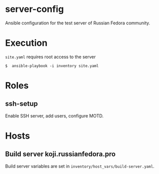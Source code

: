 # server-config

Ansible configuration for the test server of Russian Fedora community.

# Execution

`site.yaml` requires root access to the server

```
$  ansible-playbook -i inventory site.yaml

```

# Roles

## ssh-setup

Enable SSH server, add users, configure MOTD.

# Hosts

## Build server koji.russianfedora.pro

Build server variables are set in `inventory/host_vars/build-server.yaml`.

